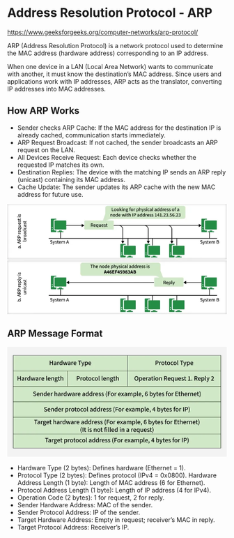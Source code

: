 # Address Resolution Protocol - ARP

https://www.geeksforgeeks.org/computer-networks/arp-protocol/

ARP (Address Resolution Protocol) is a network protocol used to determine the MAC address (hardware address) corresponding to an IP address.

When one device in a LAN (Local Area Network) wants to communicate with another, it must know the destination’s MAC address.
Since users and applications work with IP addresses, ARP acts as the translator, converting IP addresses into MAC addresses.

## How ARP Works
- Sender checks ARP Cache: If the MAC address for the destination IP is already cached, communication starts immediately.
- ARP Request Broadcast: If not cached, the sender broadcasts an ARP request on the LAN.
- All Devices Receive Request: Each device checks whether the requested IP matches its own.
- Destination Replies: The device with the matching IP sends an ARP reply (unicast) containing its MAC address.
- Cache Update: The sender updates its ARP cache with the new MAC address for future use.

![0](./images/arp1.webp)

## ARP Message Format

![1](./images/arp2.webp)

- Hardware Type (2 bytes): Defines hardware (Ethernet = 1).
- Protocol Type (2 bytes): Defines protocol (IPv4 = 0x0800).
Hardware Address Length (1 byte): Length of MAC address (6 for Ethernet).
- Protocol Address Length (1 byte): Length of IP address (4 for IPv4).
- Operation Code (2 bytes): 1 for request, 2 for reply.
- Sender Hardware Address: MAC of the sender.
- Sender Protocol Address: IP of the sender.
- Target Hardware Address: Empty in request; receiver’s MAC in reply.
- Target Protocol Address: Receiver’s IP.